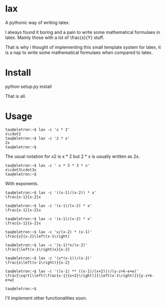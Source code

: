 lax
===

A pythonic way of writing latex.

I always found it boring and a pain to write some mathematical
formulaes in latex. Mainly those with a lot of \frac{x}{Y} stuff.

That is why i thought of implementing this small template system
for latex, it is a nap to write some mathematical formulaes
when compared to latex.

Install
=======

python setup.py install

That is all.

Usage
=====

    tau@eletron:~$ lax -c 'x * 2'    
    x\cdot2
    tau@eletron:~$ lax -c '2 * x'    
    2x
    tau@eletron:~$ 
    
The usual notation for x2 is x * 2 but 2 * x is usually written as 2x.

    tau@eletron:~$ lax -c ' x * 3 * 3 * x'
    x\cdot3\cdot3x
    tau@eletron:~$ 

With exponents.

    tau@eletron:~$ lax -c '((x-1)/(x-2)) * x'    
    \frac{x-1}{x-2}x

    tau@eletron:~$ lax -c '(x-1)/(x-2) * x'
    \frac{x-1}{x-2}x

    tau@eletron:~$ lax -c '(x-1)/(x-2) * x'
    \frac{x-1}{x-2}x

    tau@eletron:~$ lax -c 'x/(x-2) * (x-1)'
    \frac{x}{x-2}\left(x-1\right)

    tau@eletron:~$ lax -c '(x-1)*x/(x-2)'
    \frac{\left(x-1\right)x}{x-2}

    tau@eletron:~$ lax -c '(x*(x-1))/(x-2)'
    \frac{x\left(x-1\right)}{x-2}

    tau@eletron:~$ lax -c '((x-1) ** ((x-1)/(x+2)))/(y-z+k-e+w)'
    \frac{\sqrt[\left(\frac{x-1}{x+2}\right)]{\left(x-1\right)}}{y-z+k-e+w}

    tau@eletron:~$     


I'll implement other functionalities soon.





